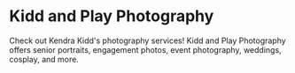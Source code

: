 # Kidd and Play Photography
Check out Kendra Kidd's photography services! Kidd and Play Photography offers senior portraits, engagement photos, event photography, weddings, cosplay, and more.
